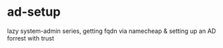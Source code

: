 # ad-setup
lazy system-admin series, getting fqdn via namecheap &amp; setting up an AD forrest with trust 
